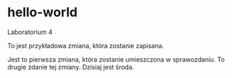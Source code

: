# hello-world
Laboratorium 4

To jest przykładowa zmiana, która zostanie zapisana.

Jest to pierwsza zmiana, która zostanie umieszczona w sprawozdaniu. To drugie zdanie tej zmiany.
Dzisiaj jest środa.
